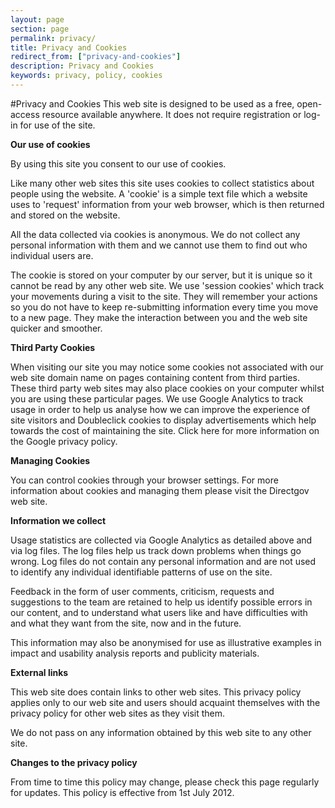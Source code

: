 ```yaml
---
layout: page
section: page
permalink: privacy/
title: Privacy and Cookies  
redirect_from: ["privacy-and-cookies"]
description: Privacy and Cookies
keywords: privacy, policy, cookies
---
```


#Privacy and Cookies
This web site is designed to be used as a free, open-access resource available anywhere. It does not require registration or log-in for use of the site.

**Our use of cookies**

By using this site you consent to our use of cookies.

Like many other web sites this site uses cookies to collect statistics about people using the website. A 'cookie' is a simple text file which a website uses to 'request' information from your web browser, which is then returned and stored on the website.

All the data collected via cookies is anonymous. We do not collect any personal information with them and we cannot use them to find out who individual users are.

The cookie is stored on your computer by our server, but it is unique so it cannot be read by any other web site. We use 'session cookies' which track your movements during a visit to the site. They will remember your actions so you do not have to keep re-submitting information every time you move to a new page. They make the interaction between you and the web site quicker and smoother.

**Third Party Cookies**

When visiting our site you may notice some cookies not associated with our web site domain name on pages containing content from third parties. These third party web sites may also place cookies on your computer whilst you are using these particular pages. We use Google Analytics to track usage in order to help us analyse how we can improve the experience of site visitors and Doubleclick cookies to display advertisements which help towards the cost of maintaining the site. Click here for more information on the Google privacy policy.

**Managing Cookies**

You can control cookies through your browser settings. For more information about cookies and managing them please visit the Directgov web site.

**Information we collect**

Usage statistics are collected via Google Analytics as detailed above and via log files. The log files help us track down problems when things go wrong. Log files do not contain any personal information and are not used to identify any individual identifiable patterns of use on the site.

Feedback in the form of user comments, criticism, requests and suggestions to the team are retained to help us identify possible errors in our content, and to understand what users like and have difficulties with and what they want from the site, now and in the future.

This information may also be anonymised for use as illustrative examples in impact and usability analysis reports and publicity materials.

**External links**

This web site does contain links to other web sites. This privacy policy applies only to our web site and users should acquaint themselves with the privacy policy for other web sites as they visit them.

We do not pass on any information obtained by this web site to any other site.

**Changes to the privacy policy**

From time to time this policy may change, please check this page regularly for updates. This policy is effective from 1st July 2012.